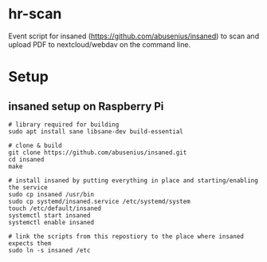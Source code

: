 # hr-scan

Event script for insaned (https://github.com/abusenius/insaned) to scan and upload PDF to nextcloud/webdav on the command line.

# Setup

## insaned setup on Raspberry Pi

```
# library required for building
sudo apt install sane libsane-dev build-essential

# clone & build
git clone https://github.com/abusenius/insaned.git
cd insaned
make

# install insaned by putting everything in place and starting/enabling the service
sudo cp insaned /usr/bin
sudo cp systemd/insaned.service /etc/systemd/system
touch /etc/default/insaned
systemctl start insaned
systemctl enable insaned

# link the scripts from this repostiory to the place where insaned expects them
sudo ln -s insaned /etc
```

